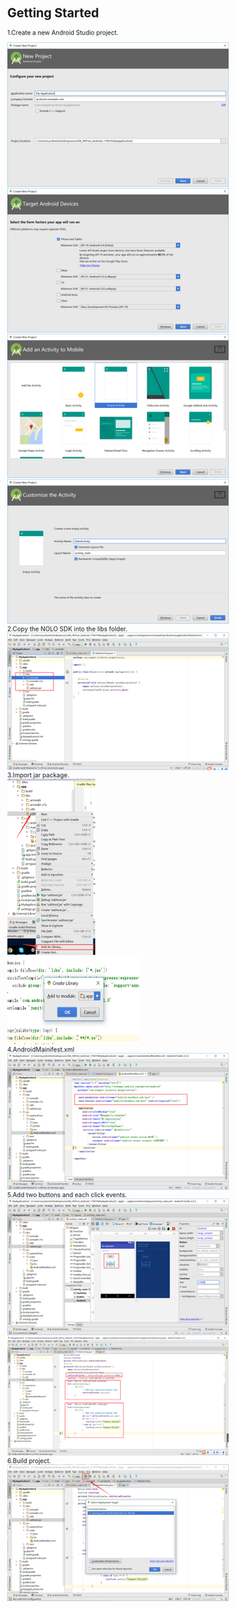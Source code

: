# Getting Started
1.Create a new Android Studio project.
<div ><img src="./Pic/createproject1.png"></div> 
<div ><img src="./Pic/createproject2.png"></div> 
<div ><img src="./Pic/createproject3.png"></div> 
<div ><img src="./Pic/createproject4.png"></div> 
2.Copy the NOLO SDK into the libs folder.
<div ><img src="./Pic/import.png"></div> 
3.Import jar package.
<div ><img width = 200 height = 400 src="./Pic/import1.png"></div> 
<div ><img width = 300 height = 200 src="./Pic/import2.png"></div> 
4.AndroidMainifest.xml
<div ><img src="./Pic/androidmainifest.png"></div> 
5.Add two buttons and each click events.
<div ><img src="./Pic/addbutton.png"></div> 
<div ><img src="./Pic/addclickevent.png"></div> 
6.Build project.
<div ><img src="./Pic/build.png"></div> 